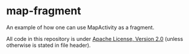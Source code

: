 map-fragment
============

An example of how one can use MapActivity as a fragment.


All code in this repository is under [Apache License, Version 2.0](http://www.apache.org/licenses/LICENSE-2.0.html) (unless otherwise is stated in file header).